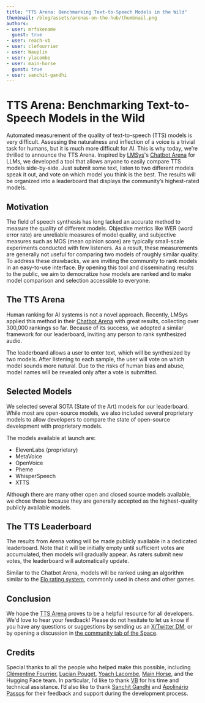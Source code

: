 ```yaml
---
title: "TTS Arena: Benchmarking Text-to-Speech Models in the Wild"
thumbnail: /blog/assets/arenas-on-the-hub/thumbnail.png 
authors:
- user: mrfakename
  guest: true
- user: reach-vb
- user: clefourrier
- user: Wauplin
- user: ylacombe
- user: main-horse
  guest: true
- user: sanchit-gandhi
---
```


# TTS Arena: Benchmarking Text-to-Speech Models in the Wild

Automated measurement of the quality of text-to-speech (TTS) models is very difficult. Assessing the naturalness and inflection of a voice is a trivial task for humans, but it is much more difficult for AI. This is why today, we’re thrilled to announce the TTS Arena. Inspired by [LMSys](https://lmsys.org/)'s [Chatbot Arena](https://huggingface.co/spaces/lmsys/chatbot-arena-leaderboard) for LLMs, we developed a tool that allows anyone to easily compare TTS models side-by-side. Just submit some text, listen to two different models speak it out, and vote on which model you think is the best. The results will be organized into a leaderboard that displays the community’s highest-rated models.

## Motivation

The field of speech synthesis has long lacked an accurate method to measure the quality of different models. Objective metrics like WER (word error rate) are unreliable measures of model quality, and subjective measures such as MOS (mean opinion score) are typically small-scale experiments conducted with few listeners. As a result, these measurements are generally not useful for comparing two models of roughly similar quality. To address these drawbacks, we are inviting the community to rank models in an easy-to-use interface. By opening this tool and disseminating results to the public, we aim to democratize how models are ranked and to make model comparison and selection accessible to everyone.

## The TTS Arena

Human ranking for AI systems is not a novel approach. Recently, LMSys applied this method in their [Chatbot Arena](https://arena.lmsys.org/) with great results, collecting over 300,000 rankings so far. Because of its success, we adopted a similar framework for our leaderboard, inviting any person to rank synthesized audio.

The leaderboard allows a user to enter text, which will be synthesized by two models. After listening to each sample, the user will vote on which model sounds more natural. Due to the risks of human bias and abuse, model names will be revealed only after a vote is submitted.

## Selected Models

We selected several SOTA (State of the Art) models for our leaderboard. While most are open-source models, we also included several proprietary models to allow developers to compare the state of open-source development with proprietary models.

The models available at launch are:
- ElevenLabs (proprietary)
- MetaVoice
- OpenVoice
- Pheme
- WhisperSpeech
- XTTS

Although there are many other open and closed source models available, we chose these because they are generally accepted as the highest-quality publicly available models.

## The TTS Leaderboard

The results from Arena voting will be made publicly available in a dedicated leaderboard. Note that it will be initially empty until sufficient votes are accumulated, then models will gradually appear. As raters submit new votes, the leaderboard will automatically update.

Similar to the Chatbot Arena, models will be ranked using an algorithm similar to the [Elo rating system](https://en.wikipedia.org/wiki/Elo_rating_system), commonly used in chess and other games.



## Conclusion

We hope the [TTS Arena](https://huggingface.co/spaces/TTS-AGI/TTS-Arena) proves to be a helpful resource for all developers. We'd love to hear your feedback! Please do not hesitate to let us know if you have any questions or suggestions by sending us an [X/Twitter DM](https://twitter.com/realmrfakename), or by opening a discussion in [the community tab of the Space](https://huggingface.co/spaces/TTS-AGI/TTS-Arena/discussions).

## Credits

Special thanks to all the people who helped make this possible, including [Clémentine Fourrier](https://twitter.com/clefourrier), [Lucian Pouget](https://twitter.com/wauplin), [Yoach Lacombe](https://twitter.com/yoachlacombe), [Main Horse](https://twitter.com/main_horse), and the Hugging Face team. In particular, I’d like to thank [VB](https://twitter.com/reach_vb) for his time and technical assistance. I’d also like to thank [Sanchit Gandhi](https://twitter.com/sanchitgandhi99) and [Apolinário Passos](https://twitter.com/multimodalart) for their feedback and support during the development process.
